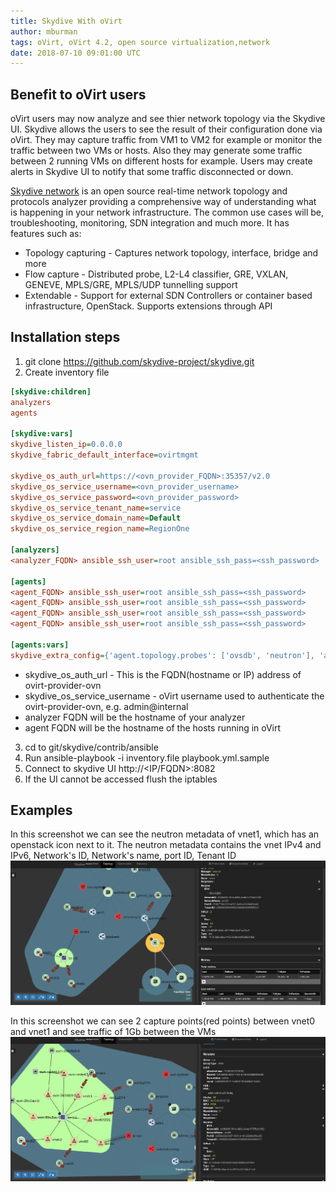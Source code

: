 ```yaml
---
title: Skydive With oVirt 
author: mburman
tags: oVirt, oVirt 4.2, open source virtualization,network
date: 2018-07-10 09:01:00 UTC
---
```


## Benefit to oVirt users
oVirt users may now analyze and see thier network topology via the Skydive UI. 
Skydive allows the users to see the result of their configuration done via oVirt.
They may capture traffic from VM1 to VM2 for example or monitor the traffic between two VMs or hosts. 
Also they may generate some traffic between 2 running VMs on different hosts for example.
Users may create alerts in Skydive UI to notify that some traffic disconnected or down.

[Skydive network](http://skydive.network/) is an open source real-time network topology and protocols analyzer providing a comprehensive way of understanding what is happening in your network infrastructure.
The common use cases will be, troubleshooting, monitoring, SDN integration and much more.
It has features such as:
* Topology capturing - Captures network topology, interface, bridge and more
* Flow capture - Distributed probe, L2-L4 classifier, GRE, VXLAN, GENEVE, MPLS/GRE, MPLS/UDP tunnelling support
* Extendable - Support for external SDN Controllers or container based infrastructure, OpenStack. Supports extensions through API

## Installation steps
1. git clone https://github.com/skydive-project/skydive.git
2. Create inventory file

```ini  
[skydive:children]
analyzers
agents

[skydive:vars]
skydive_listen_ip=0.0.0.0
skydive_fabric_default_interface=ovirtmgmt

skydive_os_auth_url=https://<ovn_provider_FQDN>:35357/v2.0
skydive_os_service_username=<ovn_provider_username>
skydive_os_service_password=<ovn_provider_password>
skydive_os_service_tenant_name=service
skydive_os_service_domain_name=Default
skydive_os_service_region_name=RegionOne

[analyzers]
<analyzer_FQDN> ansible_ssh_user=root ansible_ssh_pass=<ssh_password>

[agents]
<agent_FQDN> ansible_ssh_user=root ansible_ssh_pass=<ssh_password>
<agent_FQDN> ansible_ssh_user=root ansible_ssh_pass=<ssh_password>
<agent_FQDN> ansible_ssh_user=root ansible_ssh_pass=<ssh_password>
<agent_FQDN> ansible_ssh_user=root ansible_ssh_pass=<ssh_password>

[agents:vars]
skydive_extra_config={'agent.topology.probes': ['ovsdb', 'neutron'], 'agent.topology.neutron.ssl_insecure': true}
```
* skydive_os_auth_url - This is the FQDN(hostname or IP) address of ovirt-provider-ovn
* skydive_os_service_username - oVirt username used to authenticate the ovirt-provider-ovn, e.g. admin@internal
* analyzer FQDN will be the hostname of your analyzer
* agent FQDN will be the hostname of the hosts running in oVirt

3. cd to git/skydive/contrib/ansible
4. Run ansible-playbook -i inventory.file playbook.yml.sample
5. Connect to skydive UI http://<IP/FQDN>:8082
6. If the UI cannot be accessed flush the iptables 
  

## Examples
In this screenshot we can see the neutron metadata of vnet1, which has an openstack icon next to it.
The neutron metadata contains the vnet IPv4 and IPv6, Network's ID, Network's name, port ID, Tenant ID
![](../images/blog/2018-07-30/skydive_neutron_metadata.png)

In this screenshot we can see 2 capture points(red points) between vnet0 and vnet1 and see traffic of 1Gb between the VMs
![](../images/blog/2018-07-30/skydive_capture.png)


